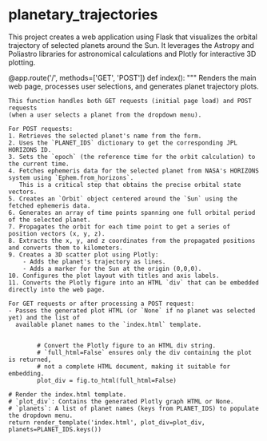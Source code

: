 # planetary_trajectories

This project creates a web application using Flask that visualizes the orbital trajectory of selected planets around the Sun. It leverages the Astropy and Poliastro libraries for astronomical calculations and Plotly for interactive 3D plotting.

@app.route('/', methods=['GET', 'POST'])
def index():
"""
Renders the main web page, processes user selections, and generates planet trajectory plots.

    This function handles both GET requests (initial page load) and POST requests
    (when a user selects a planet from the dropdown menu).

    For POST requests:
    1. Retrieves the selected planet's name from the form.
    2. Uses the `PLANET_IDS` dictionary to get the corresponding JPL HORIZONS ID.
    3. Sets the `epoch` (the reference time for the orbit calculation) to the current time.
    4. Fetches ephemeris data for the selected planet from NASA's HORIZONS system using `Ephem.from_horizons`.
       This is a critical step that obtains the precise orbital state vectors.
    5. Creates an `Orbit` object centered around the `Sun` using the fetched ephemeris data.
    6. Generates an array of time points spanning one full orbital period of the selected planet.
    7. Propagates the orbit for each time point to get a series of position vectors (x, y, z).
    8. Extracts the x, y, and z coordinates from the propagated positions and converts them to kilometers.
    9. Creates a 3D scatter plot using Plotly:
        - Adds the planet's trajectory as lines.
        - Adds a marker for the Sun at the origin (0,0,0).
    10. Configures the plot layout with titles and axis labels.
    11. Converts the Plotly figure into an HTML `div` that can be embedded directly into the web page.

    For GET requests or after processing a POST request:
    - Passes the generated plot HTML (or `None` if no planet was selected yet) and the list of
      available planet names to the `index.html` template.


            # Convert the Plotly figure to an HTML div string.
            # `full_html=False` ensures only the div containing the plot is returned,
            # not a complete HTML document, making it suitable for embedding.
            plot_div = fig.to_html(full_html=False)

    # Render the index.html template.
    # `plot_div`: Contains the generated Plotly graph HTML or None.
    # `planets`: A list of planet names (keys from PLANET_IDS) to populate the dropdown menu.
    return render_template('index.html', plot_div=plot_div, planets=PLANET_IDS.keys())
